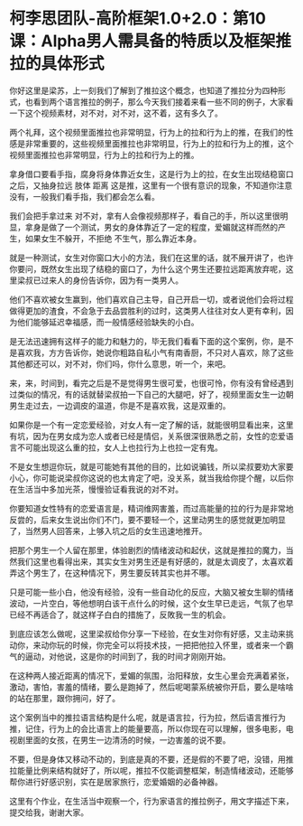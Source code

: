 # 柯李思团队-高阶框架1.0+2.0：第10课：Alpha男人需具备的特质以及框架推拉的具体形式

你好这里是梁苏，上一刻我们了解到了推拉这个概念，也知道了推拉分为四种形式，也看到两个语言推拉的例子，那么今天我们接着来看一些不同的例子，大家看一下这个视频素材，对不对，对不对，这不着，这有多久了。

两个礼拜，这个视频里面推拉也非常明显，行为上的拉和行为上的推，在我们的性感是非常重要的，这些视频里面推拉也非常明显，行为上的拉和行为上的推，这个视频里面推拉也非常明显，行为上的拉和行为上的推。

拿身借口要看手指，腐身将身体靠近女生，这是行为上的拉，在女生出现结稳窗口之后，又抽身拉远 肢体 距离 这是推，这里有一个很有意识的现象，不知道你注意没有，一般我们看手指，我们都会怎么看。

我们会把手拿过来 对不对，拿有人会像视频那样子，看自己的手，所以这里很明显，拿身是做了一个测试，男女的身体靠近了一定的程度，爱媚就这样而然的产生，如果女生不躲开，不拒绝 不生气，那么靠近本身。

就是一种测试，女生对你窗口大小的方法，我们在这里的话，就不展开讲了，也许你要问，既然女生出现了结稳的窗口了，为什么这个男生还要拉远距离放弃呢，这里梁叔已过来人的身份告诉你，因为有一类男人。

他们不喜欢被女生赢到，他们喜欢自己主导，自己开启一切，或者说他们会将过程做得更加的渣食，不会急于去品尝胜利的过时，这类男人往往对女人更有幸利，因为他们能够延迟幸福感，而一般情感经验缺失的小白。

是无法迅速拥有这样子的能力和魅力的，毕无我们看看下面的这个案例，你，是不是喜欢我，方方告诉你，她说你粗路自私小气有南香厨，不只对人喜欢，除了这些其他都还可以，对不对，你们吗，你什么意思，听一个，来吧。

来，来，时间到，看完之后是不是觉得男生很可爱，也很可怜，你有没有曾经遇到过类似的情况，有的话就替梁叔拍一下自己的大腿吧，好了，视频里面女生一边朝男生走过去，一边调皮的温道，你是不是喜欢我，这是双重的。

如果你是一个有一定恋爱经验，对女人有一定了解的话，就能很明显看出来，这里有坑，因为在男女成为恋人或者已经是情侣，关系很深很熟悉之前，女性的恋爱语言不可能出现这么重的拉，女人上也拉行为上也拉一定有鬼。

不是女生想逗你玩，就是可能她有其他的目的，比如说骗钱，所以梁叔要劝大家要小心，你可能说梁叔你这说的也太肯定了吧，没关系，就当我给你提个醒，以后你在生活当中多加光茶，慢慢验证看我说的对不对。

你要知道女性特有的恋爱语言是，精词维网害羞，而过高能量的拉的行为是非常地反尝的，后来女生说出你们不门，要不要轻一个，这里动男生的感觉就更加明显了，当然男人回答来，上够入坑之后的女生迅速地推开。

把那个男生一个人留在那里，体验剧烈的情绪波动和起伏，这就是推拉的魔力，当然我们这里也看得出来，其实女生对男生还是有好感的，就是太调皮了，太喜欢着弄这个男生了，在这种情况下，男生要反转其实也并不哪。

只是可能一些小白，他没有经验，没有一些自动化的反应，大脑又被女生聊的情绪波动，一片空白，等他想明白该干点什么的时候，这个女生早已走远，气氛了也早已经不再适合了，就这样子白白的措施了，反敗我一生的机会。

到底应该怎么做呢，这里梁叔给你分享一下经验，在女生对你有好感，又主动来挑动你，来动你玩的时候，你完全可以将技术技，一把把他拉入怀里，或者来一个霸气的逼动，对他说，这是你的时间到了，我的时间才刚刚开始。

在这种两人接近距离的情况下，爱媚的氛围，治阳释放，女生心里会充满着紧张，激动，害怕，害羞的情绪，要么是跑掉了，然后呢喝蒙系统被你开启，要么是啥啥的站在那里，跟你拥问，好了。

这个案例当中的推拉语言结构是什么呢，就是语言拉，行为拉，然后语言推行为推，记住，行为上的会比语言上的能量要高，所以你现在可以理解，很多电影，电视剧里面的女孩，在男生一边清汤的时候，一边害羞的说不要。

不要，但是身体又移动不动的，到底是真的不要，还是假的不要了吧，没错，用推拉能量比例来结构就好了，所以呢，推拉不仅能调整框架，制造情绪波动，还能够帮你进行好感识别，实在是居家旅行，恋爱婚姻的必备神器。

这里有个作业，在生活当中观察一个，行为家语言的推拉例子，用文字描述下来，提交给我，谢谢大家。